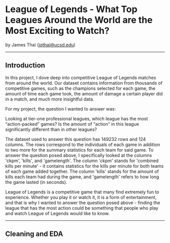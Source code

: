 # League of Legends - What Top Leagues Around the World are the Most Exciting to Watch?

by James Thai (jqthai@ucsd.edu)

---

## Introduction

In this project, I dove deep into competitive League of Legends matches from around the world. Our dataset contains information from thousands of competitive games, such as the champions selected for each game, the amount of time each game took, the amount of damage a certain player did in a match, and much more insightful data.

For my project, the question I wanted to answer was: 

Looking at tier-one professional leagues, which league has the most “action-packed” games? Is the amount of “action” in this league significantly different than in other leagues?

The dataset used to answer this question has 149232 rows and 124 columns. The rows correspond to the individuals of each game in addition to two more for the summary statistics for each team for said game. To answer the question posed above, I specifically looked at the columns 'ckpm', 'kills', and 'gamelength'. The column 'ckpm' stands for 'combined kills per minute' - it contains statistics for the kills per minute for both teams of each game added together. The column 'kills' stands for the amount of kills each team had during the game, and 'gamelength' refers to how long the game lasted (in seconds).

League of Legends is a competitive game that many find extremely fun to experience. Whether you play it or watch it, it is a form of entertainment, and that is why I wanted to answer the question posed above - finding the league that has the most action could be something that people who play and watch League of Legends would like to know.

---

## Cleaning and EDA

